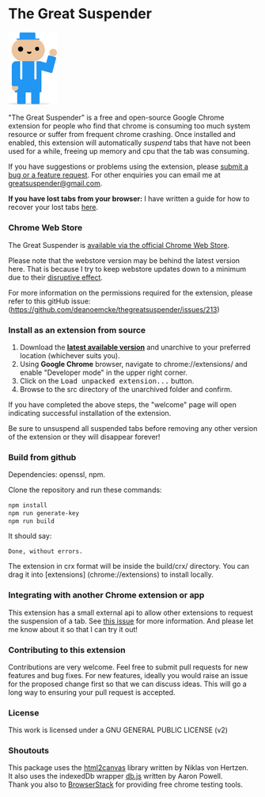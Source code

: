 # The Great Suspender

<img src="/src/img/suspendy-guy.png" width="100px" />

"The Great Suspender" is a free and open-source Google Chrome extension for people who find that chrome is consuming too much system resource or suffer from frequent chrome crashing. Once installed and enabled, this extension will automatically *suspend* tabs that have not been used for a while, freeing up memory and cpu that the tab was consuming.

If you have suggestions or problems using the extension, please [submit a bug or a feature request](https://github.com/deanoemcke/thegreatsuspender/issues/). For other enquiries you can email me at greatsuspender@gmail.com.

**If you have lost tabs from your browser:** I have written a guide for how to recover your lost tabs [here](https://github.com/deanoemcke/thegreatsuspender/issues/526
).

### Chrome Web Store

The Great Suspender is [available via the official Chrome Web Store](https://chrome.google.com/webstore/detail/the-great-suspender/klbibkeccnjlkjkiokjodocebajanakg).

Please note that the webstore version may be behind the latest version here. That is because I try to keep webstore updates down to a minimum due to their [disruptive effect](https://github.com/deanoemcke/thegreatsuspender/issues/526).

For more information on the permissions required for the extension, please refer to this gitHub issue: (https://github.com/deanoemcke/thegreatsuspender/issues/213)

### Install as an extension from source

1. Download the **[latest available version](https://github.com/deanoemcke/thegreatsuspender/releases)** and unarchive to your preferred location (whichever suits you).
2. Using **Google Chrome** browser, navigate to chrome://extensions/ and enable "Developer mode" in the upper right corner.
3. Click on the <kbd>Load unpacked extension...</kbd> button.
4. Browse to the src directory of the unarchived folder and confirm.

If you have completed the above steps, the "welcome" page will open indicating successful installation of the extension.

Be sure to unsuspend all suspended tabs before removing any other version of the extension or they will disappear forever!

### Build from github

Dependencies: openssl, npm.

Clone the repository and run these commands:
```
npm install
npm run generate-key
npm run build
```

It should say:
```
Done, without errors.
```

The extension in crx format will be inside the build/crx/ directory. You can drag it into [extensions] (chrome://extensions) to install locally.

### Integrating with another Chrome extension or app

This extension has a small external api to allow other extensions to request the suspension of a tab. See [this issue](https://github.com/deanoemcke/thegreatsuspender/issues/276) for more information. And please let me know about it so that I can try it out!

### Contributing to this extension

Contributions are very welcome. Feel free to submit pull requests for new features and bug fixes. For new features, ideally you would raise an issue for the proposed change first so that we can discuss ideas. This will go a long way to ensuring your pull request is accepted.

### License

This work is licensed under a GNU GENERAL PUBLIC LICENSE (v2)

### Shoutouts

This package uses the [html2canvas](https://github.com/niklasvh/html2canvas) library written by Niklas von Hertzen.  
It also uses the indexedDb wrapper [db.js](https://github.com/aaronpowell/db.js) written by Aaron Powell.  
Thank you also to [BrowserStack](https://www.browserstack.com) for providing free chrome testing tools.
